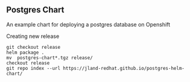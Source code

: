 ## Postgres Chart

An example chart for deploying a postgres database on Openshift



Creating new release

```
git checkout release
helm package .
mv  postgres-chart*.tgz release/
checkout release
git repo index --url https://jland-redhat.github.io/postgres-helm-chart/
```
